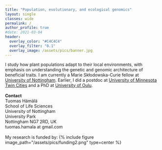 ```yaml
---
title: "Population, evolutionary, and ecological genomics"
layout: single
classes: wide
permalink: /
author_profile: true
#date: 2021-03-04
header:
  overlay_color: "#C4C4C4"
  overlay_filter: "0.1"
  overlay_image: /assets/pics/banner.jpg
---
```


I study how plant populations adapt to their local environments, with emphasis on understanding the genetic and genomic architecture of beneficial traits. I am currently a Marie Skłodowska-Curie fellow at [University of Nottingham](https://www.nottingham.ac.uk). Earlier, I did a postdoc at [University of Minnesota Twin Cities](https://twin-cities.umn.edu) and a PhD at [University of Oulu](https://www.oulu.fi/en).
<br>
<br>
__Contact__
<br>
Tuomas Hämälä<br>
School of Life Sciences<br>
University of Nottingham<br>
University Park<br>
Nottingham NG7 2RD, UK<br>
tuomas.hamala at gmail.com<br>
<br>
My research is funded by:
{% include figure image_path="/assets/pics/funding2.png" type=center %}
